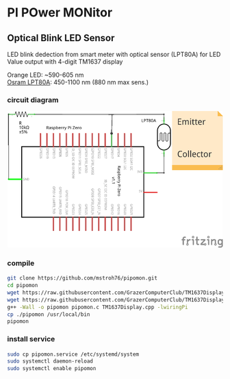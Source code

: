 # PI POwer MONitor

## Optical Blink LED Sensor

LED blink dedection from smart meter with optical sensor (LPT80A) for LED  
Value output with 4-digit TM1637 display


Orange LED: ~590-605 nm  
[Osram LPT80A](https://www.conrad.at/de/p/osram-fototransistor-4-57-x-5-84-mm-1100-nm-40-lpt-80-a-153470.htm): 450-1100 nm (880 nm max sens.)


### circuit diagram

![circuit diagram](images/Schaltplan.png)

### compile

```bash
git clone https://github.com/mstroh76/pipomon.git
cd pipomon
wget https://raw.githubusercontent.com/GrazerComputerClub/TM1637Display/master/TM1637Display.cpp
wget https://raw.githubusercontent.com/GrazerComputerClub/TM1637Display/master/TM1637Display.h
g++ -Wall -o pipomon pipomon.c TM1637Display.cpp -lwiringPi
cp ./pipomon /usr/local/bin
pipomon
```


### install service

```bash
sudo cp pipomon.service /etc/systemd/system
sudo systemctl daemon-reload
sudo systemctl enable pipomon
```

